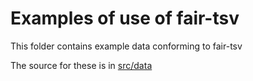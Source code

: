 # Examples of use of fair-tsv

This folder contains example data conforming to fair-tsv

The source for these is in [src/data](../src/data/examples)